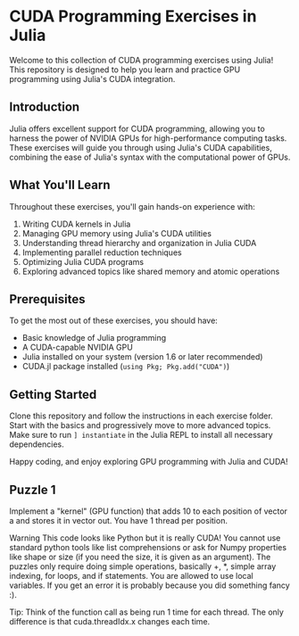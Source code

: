 
# CUDA Programming Exercises in Julia

Welcome to this collection of CUDA programming exercises using Julia! This repository is designed to help you learn and practice GPU programming using Julia's CUDA integration.

## Introduction

Julia offers excellent support for CUDA programming, allowing you to harness the power of NVIDIA GPUs for high-performance computing tasks. These exercises will guide you through using Julia's CUDA capabilities, combining the ease of Julia's syntax with the computational power of GPUs.

## What You'll Learn

Throughout these exercises, you'll gain hands-on experience with:

1. Writing CUDA kernels in Julia
2. Managing GPU memory using Julia's CUDA utilities
3. Understanding thread hierarchy and organization in Julia CUDA
4. Implementing parallel reduction techniques
5. Optimizing Julia CUDA programs
6. Exploring advanced topics like shared memory and atomic operations

## Prerequisites

To get the most out of these exercises, you should have:

- Basic knowledge of Julia programming
- A CUDA-capable NVIDIA GPU
- Julia installed on your system (version 1.6 or later recommended)
- CUDA.jl package installed (`using Pkg; Pkg.add("CUDA")`)

## Getting Started

Clone this repository and follow the instructions in each exercise folder. Start with the basics and progressively move to more advanced topics. Make sure to run `] instantiate` in the Julia REPL to install all necessary dependencies.

Happy coding, and enjoy exploring GPU programming with Julia and CUDA!

## Puzzle 1
Implement a "kernel" (GPU function) that adds 10 to each position of vector a and stores it in vector out. You have 1 thread per position.

Warning This code looks like Python but it is really CUDA! You cannot use standard python tools like list comprehensions or ask for Numpy properties like shape or size (if you need the size, it is given as an argument). The puzzles only require doing simple operations, basically +, *, simple array indexing, for loops, and if statements. You are allowed to use local variables. If you get an error it is probably because you did something fancy :).

Tip: Think of the function call as being run 1 time for each thread. The only difference is that cuda.threadIdx.x changes each time.


